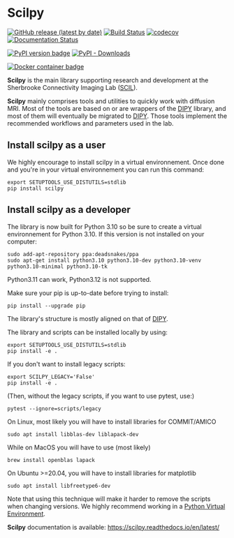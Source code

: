 # Scilpy
[![GitHub release (latest by date)](https://img.shields.io/github/v/release/scilus/scilpy)](https://github.com/scilus/scilpy/releases)
[![Build Status](https://travis-ci.com/scilus/scilpy.svg?branch=master)](https://travis-ci.com/scilus/scilpy)
[![codecov](https://codecov.io/github/scilus/scilpy/graph/badge.svg?token=oXjDog4YZG)](https://codecov.io/github/scilus/scilpy)
[![Documentation Status](https://readthedocs.org/projects/scilpy/badge/?version=latest)](https://scilpy.readthedocs.io/en/latest/?badge=latest)

[![PyPI version badge](https://img.shields.io/pypi/v/scilpy?logo=pypi&logoColor=white)](https://pypi.org/project/scilpy)
[![PyPI - Downloads](https://static.pepy.tech/badge/scilpy)](https://pypi.org/project/scilpy)

[![Docker container badge](https://img.shields.io/docker/v/scilus/scilus?label=docker&logo=docker&logoColor=white)](https://hub.docker.com/r/scilus/scilus)

**Scilpy** is the main library supporting research and development at the Sherbrooke Connectivity Imaging Lab
([SCIL]).

**Scilpy** mainly comprises tools and utilities to quickly work with diffusion MRI. Most of the tools are based
on or are wrappers of the [DIPY] library, and most of them will eventually be migrated to [DIPY]. Those tools implement the recommended workflows and parameters used in the lab.

## Install scilpy as a user

We highly encourage to install scilpy in a virtual environnement. Once done and you're in your virtual environnement you can run this command:

```
export SETUPTOOLS_USE_DISTUTILS=stdlib
pip install scilpy
```

## Install scilpy as a developer

The library is now built for Python 3.10 so be sure to create a virtual environnement for Python 3.10. If this version is not installed on your computer:
```
sudo add-apt-repository ppa:deadsnakes/ppa
sudo apt-get install python3.10 python3.10-dev python3.10-venv python3.10-minimal python3.10-tk
```
Python3.11 can work, Python3.12 is not supported.

Make sure your pip is up-to-date before trying to install:
```
pip install --upgrade pip
```

The library's structure is mostly aligned on that of [DIPY].

The library and scripts can be installed locally by using:
```
export SETUPTOOLS_USE_DISTUTILS=stdlib
pip install -e .
```

If you don't want to install legacy scripts:
```
export SCILPY_LEGACY='False'
pip install -e .
```

(Then, without the legacy scripts, if you want to use pytest, use:)
```
pytest --ignore=scripts/legacy
```

On Linux, most likely you will have to install libraries for COMMIT/AMICO
```
sudo apt install libblas-dev liblapack-dev
```

While on MacOS you will have to use (most likely)
```
brew install openblas lapack
```

On Ubuntu >=20.04, you will have to install libraries for matplotlib
```
sudo apt install libfreetype6-dev
```

Note that using this technique will make it harder to remove the scripts when changing versions.
We highly recommend working in a [Python Virtual Environment].

[SCIL]:http://scil.dinf.usherbrooke.ca/
[DIPY]:http://dipy.org
[Python Virtual Environment]:https://virtualenv.pypa.io/en/latest/

**Scilpy** documentation is available: https://scilpy.readthedocs.io/en/latest/
